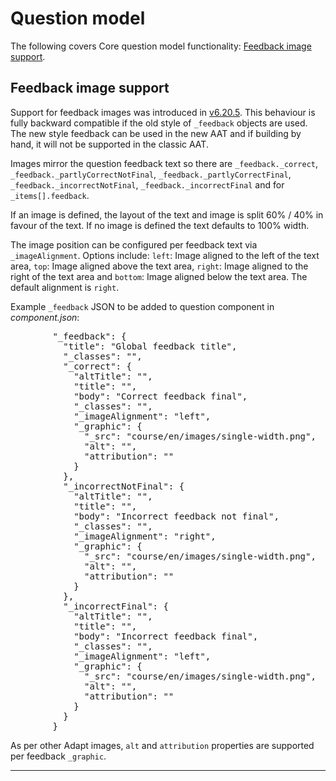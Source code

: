 # Question model

The following covers Core question model functionality: [Feedback image support](https://github.com/adaptlearning/adapt_framework/wiki/Question-model#feedback-image-support).

## Feedback image support

Support for feedback images was introduced in [v6.20.5](https://github.com/adaptlearning/adapt-contrib-core/releases/tag/v6.20.5). This behaviour is fully backward compatible if the old style of `_feedback` objects are used. The new style feedback can be used in the new AAT and if building by hand, it will not be supported in the classic AAT.

Images mirror the question feedback text so there are `_feedback._correct`, `_feedback._partlyCorrectNotFinal`, `_feedback._partlyCorrectFinal`, `_feedback._incorrectNotFinal`, `_feedback._incorrectFinal` and for `_items[].feedback`.

If an image is defined, the layout of the text and image is split 60% / 40% in favour of the text. If no image is defined the text defaults to 100% width. 

The image position can be configured per feedback text via `_imageAlignment`. Options include: `left`: Image aligned to the left of the text area, `top`: Image aligned above the text area, `right`: Image aligned to the right of the text area and `bottom`: Image aligned below the text area. The default alignment is `right`.

Example `_feedback` JSON to be added to question component in _component.json_:<br>
<pre>
        "_feedback": {
          "title": "Global feedback title",
          "_classes": "",
          "_correct": {
            "altTitle": "",
            "title": "",
            "body": "Correct feedback final",
            "_classes": "",
            "_imageAlignment": "left",
            "_graphic": {
              "_src": "course/en/images/single-width.png",
              "alt": "",
              "attribution": ""
            }
          },
          "_incorrectNotFinal": {
            "altTitle": "",
            "title": "",
            "body": "Incorrect feedback not final",
            "_classes": "",
            "_imageAlignment": "right",
            "_graphic": {
              "_src": "course/en/images/single-width.png",
              "alt": "",
              "attribution": ""
            }
          },
          "_incorrectFinal": {
            "altTitle": "",
            "title": "",
            "body": "Incorrect feedback final",
            "_classes": "",
            "_imageAlignment": "left",
            "_graphic": {
              "_src": "course/en/images/single-width.png",
              "alt": "",
              "attribution": ""
            }
          }
        }
</pre>

As per other Adapt images, `alt` and `attribution` properties are supported per feedback `_graphic`.
***

